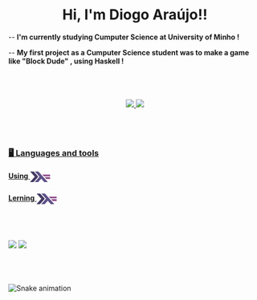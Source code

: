 <h1 align="center"> Hi, I'm Diogo Araújo!! </h1>

-- **I'm currently studying Cumputer Science at University of Minho !**

-- **My first project as a Cumputer Science student was to make a game like "Block Dude" , using Haskell !**

<hr style="height:30pt; visibility:hidden;" />

<div align="center">
  <a href="https://github.com/diogoaraujo017">
  <img height="180em" src="https://github-readme-stats.vercel.app/api?username=diogoaraujo017&show_icons=true&theme=tokyonight&include_all_commits=true&count_private=true"/>
  <img height="180em" src="https://github-readme-stats.vercel.app/api/top-langs/?username=diogoaraujo017&layout=compact&langs_count=7&theme=tokyonight"/>
</div>

<hr style="height:30pt; visibility:hidden;" />
  
### 🖥️ Languages and tools
  
**Using**
<img align="center" alt="Diogo-haskell" height="30" width="40" src="https://raw.githubusercontent.com/devicons/devicon/master/icons/haskell/haskell-original.svg">

**Lerning**
<img align="center" alt="Diogo-haskell" height="30" width="40" src="https://raw.githubusercontent.com/devicons/devicon/master/icons/haskell/haskell-original.svg">
  
<hr style="height:30pt; visibility:hidden;" />
 
<div> 
  <a href="https://instagram.com/diogoaraujo017" target="_blank"><img src="https://img.shields.io/badge/-Instagram-%23E4405F?style=for-the-badge&logo=instagram&logoColor=white" target="_blank"></a>
  <a href="https://discordapp.com/users/322769952870367235" target="_blank"><img src="https://img.shields.io/badge/Discord-7289DA?style=for-the-badge&logo=discord&logoColor=white" target="_blank"></a> 

<hr style="height:30pt; visibility:hidden;" />  

  ![Snake animation](https://github.com/diogoaraujo017/diogoaraujo017/blob/output/github-contribution-grid-snake.svg)
 
</div>
